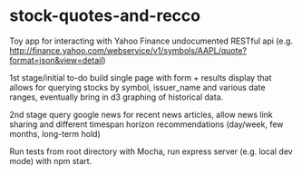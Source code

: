 # stock-quotes-and-recco

Toy app for interacting with Yahoo Finance undocumented RESTful api (e.g. http://finance.yahoo.com/webservice/v1/symbols/AAPL/quote?format=json&view=detail)

1st stage/initial to-do build single page with form + results display that allows for querying stocks by symbol, issuer_name and various
date ranges, eventually bring in d3 graphing of historical data.

2nd stage query google news for recent news articles, allow news link sharing and different timespan horizon recommendations (day/week, few months, long-term hold)

Run tests from root directory with Mocha, run express server (e.g. local dev mode) with npm start.
